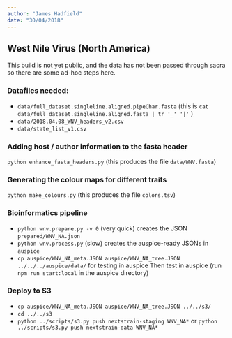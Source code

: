 ```yaml
---
author: "James Hadfield"
date: "30/04/2018"
---
```

## West Nile Virus (North America)

This build is not yet public, and the data has not been passed through sacra so there are some ad-hoc steps here.


### Datafiles needed:
* `data/full_dataset.singleline.aligned.pipeChar.fasta` (this is `cat data/full_dataset.singleline.aligned.fasta | tr '_' '|'` )
* `data/2018.04.08_WNV_headers_v2.csv`
* `data/state_list_v1.csv`


### Adding host / author information to the fasta header
`python enhance_fasta_headers.py` (this produces the file `data/WNV.fasta`)

### Generating the colour maps for different traits
`python make_colours.py` (this produces the file `colors.tsv`)

### Bioinformatics pipeline
* `python wnv.prepare.py -v 0` (very quick) creates the JSON `prepared/WNV_NA.json`
* `python wnv.process.py` (slow) creates the auspice-ready JSONs in `auspice`
* `cp auspice/WNV_NA_meta.JSON auspice/WNV_NA_tree.JSON ../../../auspice/data/` for testing in auspice
Then test in auspice (run `npm run start:local` in the auspice directory)


### Deploy to S3
* `cp auspice/WNV_NA_meta.JSON auspice/WNV_NA_tree.JSON ../../s3/`
* `cd ../../s3`
* `python ../scripts/s3.py push nextstrain-staging WNV_NA*` or `python ../scripts/s3.py push nextstrain-data WNV_NA*`
